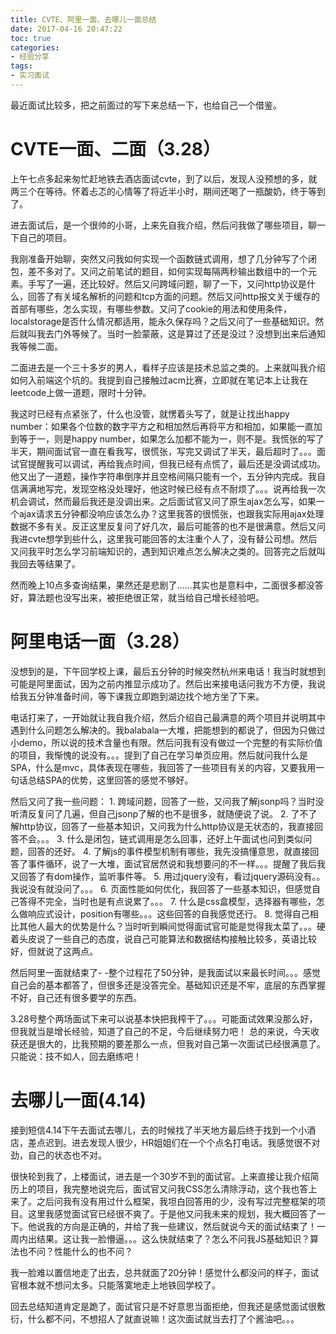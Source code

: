 ```yaml
---
title: CVTE、阿里一面、去哪儿一面总结
date: 2017-04-16 20:47:22
toc: true
categories:
- 经验分享
tags:
- 实习面试
---
```


最近面试比较多，把之前面过的写下来总结一下，也给自己一个借鉴。
<!--more-->
# CVTE一面、二面（3.28）
上午七点多起来匆忙赶地铁去酒店面试cvte，到了以后，发现人没预想的多，就两三个在等待。怀着忐忑的心情等了将近半小时，期间还喝了一瓶酸奶，终于等到了。

进去面试后，是一个很帅的小哥，上来先自我介绍，然后问我做了哪些项目，聊一下自己的项目。

我刚准备开始聊，突然又问我如何实现一个函数链式调用，想了几分钟写了个闭包，差不多对了。又问之前笔试的题目，如何实现每隔两秒输出数组中的一个元素。手写了一遍，还比较好。然后又问跨域问题，聊了一下，又问http协议是什么，回答了有关域名解析的问题和tcp方面的问题。然后又问http报文关于缓存的首部有哪些，怎么实现，有哪些参数。又问了cookie的用法和使用条件，localstorage是否什么情况都适用，能永久保存吗？之后又问了一些基础知识。然后就叫我去门外等候了。当时一脸蒙蔽，这是算过了还是没过？没想到出来后通知我等候二面。

二面进去是一个三十多岁的男人，看样子应该是技术总监之类的。上来就叫我介绍如何入前端这个坑的。我提到自己接触过acm比赛，立即就在笔记本上让我在leetcode上做一道题，限时十分钟。

我这时已经有点紧张了，什么也没管，就愣着头写了，就是让找出happy number：如果各个位数的数字平方之和相加然后再将平方和相加，如果能一直加到等于一，则是happy number，如果怎么加都不能为一，则不是。我慌张的写了半天，期间面试官一直在看我写，很慌张，写完又调试了半天，最后超时了。。。面试官提醒我可以调试，再给我点时间，但我已经有点慌了，最后还是没调试成功。他又出了一道题，操作字符串倒序并且空格间隔只能有一个，五分钟内完成。我自信满满地写完，发现空格没处理好，他这时候已经有点不耐烦了。。。说再给我一次机会调试，然而最后我还是没调出来。之后面试官又问了原生ajax怎么写，如果一个ajax请求五分钟都没响应该怎么办？这里我答的很慌张，也跟我实际用ajax处理数据不多有关。反正这里反复问了好几次，最后可能答的也不是很满意。然后又问我进cvte想学到些什么，这里我可能回答的太注重个人了，没有替公司想。然后又问我平时怎么学习前端知识的，遇到知识难点怎么解决之类的。回答完之后就叫我回去等结果了。

然而晚上10点多查询结果，果然还是悲剧了……其实也是意料中，二面很多都没答好，算法题也没写出来，被拒绝很正常，就当给自己增长经验吧。

# 阿里电话一面（3.28）
没想到的是，下午回学校上课，最后五分钟的时候突然杭州来电话！我当时就想到可能是阿里面试，因为之前内推显示成功了。然后出来接电话问我方不方便，我说给我五分钟准备时间，等下课我立即跑到湖边找个地方坐了下来。

电话打来了，一开始就让我自我介绍，然后介绍自己最满意的两个项目并说明其中遇到什么问题怎么解决的。我balabala一大堆，把能想到的都说了，但因为只做过小demo，所以说的技术含量也有限。然后问我有没有做过一个完整的有实际价值的项目，我惭愧的说没有。。。提到了自己在学习单页应用。然后就问我什么是SPA，什么是mvc，具体表现在哪些，我回答了一些项目有关的内容，又要我用一句话总结SPA的优势，这里回答的感觉不够好。

然后又问了我一些问题：
    1. 跨域问题，回答了一些，又问我了解jsonp吗？当时没听清反复问了几遍，但自己jsonp了解的也不是很多，就随便说了说。
    2. 了不了解http协议，回答了一些基本知识，又问我为什么http协议是无状态的，我直接回答不会。。。
    3. 什么是闭包，链式调用是怎么回事，还好上午面试也问到类似问题，回答的还好。
    4. 了解js的事件模型机制有哪些，我先没搞懂意思，就直接回答了事件循环，说了一大堆，面试官居然说和我想要问的不一样。。。提醒了我后我又回答了有dom操作，监听事件等。
    5. 用过jquery没有，看过jquery源码没有。。我说没有就没问了。。。
    6. 页面性能如何优化，我回答了一些基本知识，但感觉自己答得不完全，当时也是有点说累了。。。
    7. 什么是css盒模型，选择器有哪些，怎么做响应式设计，position有哪些。。。这些回答的自我感觉还行。
    8. 觉得自己相比其他人最大的优势是什么？当时听到瞬间觉得面试官可能是觉得我太菜了。。。硬着头皮说了一些自己的态度，说自己可能算法和数据结构接触比较多，英语比较好，但就说了这两点。

然后阿里一面就结束了- -整个过程花了50分钟，是我面试以来最长时间。。。感觉自己会的基本都答了，但很多还是没答完全。基础知识还是不牢，底层的东西掌握不好，自己还有很多要学的东西。

3.28号整个两场面试下来可以说基本快把我榨干了。。。可能面试效果没那么好，但我就当是增长经验，知道了自己的不足，今后继续努力吧！
总的来说，今天收获还是很大的，比我预期的要差那么一点，但我对自己第一次面试已经很满意了。只能说：技不如人，回去磨练吧！

# 去哪儿一面(4.14)
接到短信4.14下午去面试去哪儿，去的时候找了半天地方最后终于找到一个小酒店，差点迟到。进去发现人很少，HR姐姐们在一个个点名打电话。我感觉很不对劲，自己的状态也不对。

很快轮到我了，上楼面试，进去是一个30岁不到的面试官。上来直接让我介绍简历上的项目，我完整地说完后，面试官又问我CSS怎么清除浮动，这个我也答上来了。之后问我有没有用过什么框架，我坦白回答用的少，没有写过完整框架的项目。这里我感觉面试官已经很不爽了。于是他又问我未来的规划，我大概回答了一下。他说我的方向是正确的，并给了我一些建议，然后就说今天的面试结束了！一周内出结果。这让我一脸懵逼。。。这么快就结束了？怎么不问我JS基础知识？算法也不问？性能什么的也不问？

我一脸难以置信地走了出去，总共就面了20分钟！感觉什么都没问的样子，面试官根本就不想问太多。只能落寞地走上地铁回学校了。

回去总结知道肯定是跪了，面试官只是不好意思当面拒绝，但我还是感觉面试很敷衍，什么都不问，不想招人了就直说嘛！这次面试就当去打了个酱油吧。。。
